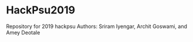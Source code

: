 # HackPsu2019
Repository for 2019 hackpsu
Authors: Sriram Iyengar, Archit Goswami, and Amey Deotale
